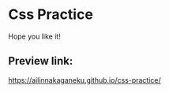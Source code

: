 # Css Practice

Hope you like it!

## Preview link: 

https://ailinnakaganeku.github.io/css-practice/
